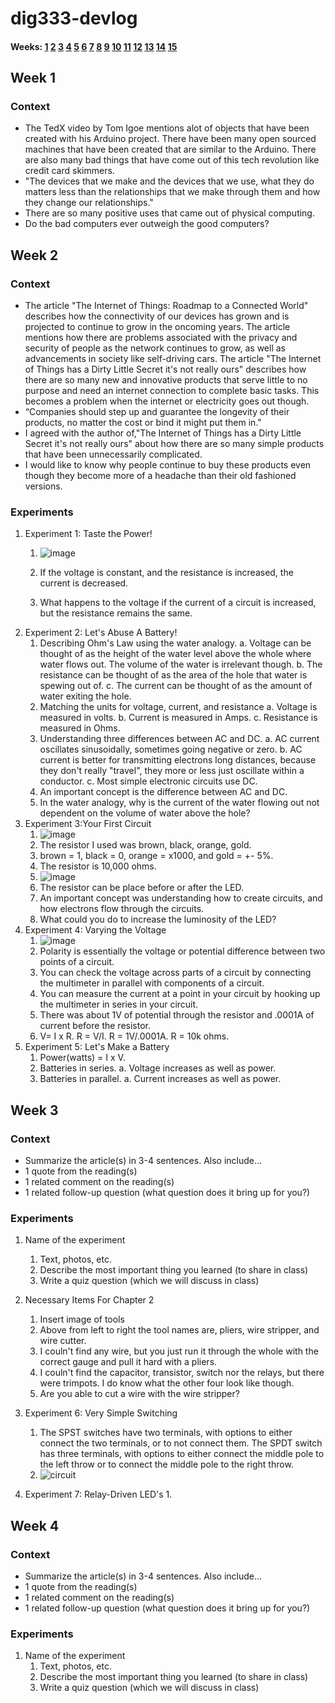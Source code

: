 
# dig333-devlog

#### Weeks: [1](#week-1) [2](#week-2) [3](#week-3) [4](#week-4) [5](#week-5) [6](#week-6) [7](#week-7) [8](#week-8) [9](#week-9) [10](#week-10) [11](#week-11) [12](#week-12) [13](#week-13) [14](#week-14) [15](#week-15)










<!--
BELOW IS A WEEKLY TEMPLATE. COPY/PASTE IT TO ADD A WEEK. SEE ASSIGNMENTS FOR DETAILS 
https://docs.google.com/document/d/1PAoPz-3vDPFWS5q9RHRb-dC7T4earpFXJW8w6v9wfZ0/edit
-->

## Week 1

### Context

- The TedX video by Tom Igoe mentions alot of objects that have been created with his Arduino project. There have been many open sourced machines that have been created that are similar to the Arduino. There are also many bad things that have come out of this tech revolution like credit card skimmers.
- "The devices that we make and the devices that we use, what they do matters less than the relationships that we make through them and how they change our relationships."
- There are so many positive uses that came out of physical computing.
- Do the bad computers ever outweigh the good computers?






## Week 2

### Context

- The article "The Internet of Things: Roadmap to a Connected World" describes how the connectivity of our devices has grown and is projected to continue to grow in the oncoming years. The article mentions how there are problems associated with the privacy and security of people as the network continues to grow, as well as advancements in society like self-driving cars. The article "The Internet of Things has a Dirty Little Secret it's not really ours" describes how there are so many new and innovative products that serve little to no purpose and need an internet connection to complete basic tasks. This becomes a problem when the internet or electricity goes out though. 
- “Companies should step up and guarantee the longevity of their products, no matter the cost or bind it might put them in."
- I agreed with the author of,"The Internet of Things has a Dirty Little Secret it's not really ours" about how there are so many simple products that have been unnecessarily complicated. 
- I would like to know why people continue to buy these products even though they become more of a headache than their old fashioned versions.

### Experiments

1. Experiment 1: Taste the Power!
    1. ![image](https://user-images.githubusercontent.com/89601540/153111022-e5c88fc5-ed34-4256-9568-f4d352618187.png)

    2. If the voltage is constant, and the resistance is increased, the current is decreased.
    3. What happens to the voltage if the current of a circuit is increased, but the resistance remains the same.
2. Experiment 2: Let's Abuse A Battery!
    1. Describing Ohm's Law using the water analogy.
        a. Voltage can be thought of as the height of the water level above the whole where water flows out. The volume of the water is irrelevant though.
        b. The resistance can be thought of as the area of the hole that water is spewing out of.
        c. The current can be thought of as the amount of water exiting the hole.
    2. Matching the units for voltage, current, and resistance
        a. Voltage is measured in volts.
        b. Current is measured in Amps.
        c. Resistance is measured in Ohms.
    3. Understanding three differences between AC and DC.
        a. AC current oscillates sinusoidally, sometimes going negative or zero.
        b. AC current is better for transmitting electrons long distances, because they don't really "travel", they more or less just oscillate within a conductor.
        c. Most simple electronic circuits use DC.
    4. An important concept is the difference between AC and DC.
    5. In the water analogy, why is the current of the water flowing out not dependent on the volume of water above the hole?
3. Experiment 3:Your First Circuit
    1. ![image](https://user-images.githubusercontent.com/89601540/153105195-df75d89e-a502-450f-96fe-deb03c950de4.png) 
    2. The resistor I used was brown, black, orange, gold.
    3. brown = 1, black = 0, orange = x1000, and gold = +- 5%.
    4. The resistor is 10,000 ohms.
    5. ![image](https://user-images.githubusercontent.com/89601540/153111080-2d1a753f-668e-4347-922a-4bf2743fd889.png)
    6. The resistor can be place before or after the LED.
    7. An important concept was understanding how to create circuits, and how electrons flow through the circuits.
    8. What could you do to increase the luminosity of the LED?
4. Experiment 4: Varying the Voltage
    1. ![image](https://user-images.githubusercontent.com/89601540/153111129-8763e2b0-b2c8-4bcf-ae14-28065e2e1cca.png)
    2. Polarity is essentially the voltage or potential difference between two points of a circuit.
    3. You can check the voltage across parts of a circuit by connecting the multimeter in parallel with components of a circuit.
    4. You can measure the current at a point in your circuit by hooking up the multimeter in series in your circuit.
    5. There was about 1V of potential through the resistor and .0001A of current before the resistor.
    6. V= I x R. R = V/I. R = 1V/.0001A. R = 10k ohms.
5. Experiment 5: Let's Make a Battery
    1. Power(watts) = I x V.
    2. Batteries in series.
        a. Voltage increases as well as power.
    3. Batteries in parallel.
        a. Current increases as well as power.
        
    



## Week 3

### Context

- Summarize the article(s) in 3-4 sentences. Also include...
- 1 quote from the reading(s)
- 1 related comment on the reading(s)
- 1 related follow-up question (what question does it bring up for you?)


### Experiments

<!-- List each Platt experiment / Monk recipe outcome, adding notes, photos, schematics, captions to show your work. -->

1. Name of the experiment
    1. Text, photos, etc.
    1. Describe the most important thing you learned (to share in class)
    1. Write a quiz question (which we will discuss in class)

1. Necessary Items For Chapter 2
    1. Insert image of tools
    2. Above from left to right the tool names are, pliers, wire stripper, and wire cutter.
    3. I couln't find any wire, but you just run it through the whole with the correct gauge and pull it hard with a pliers.
    4. I couln't find the capacitor, transistor, switch nor the relays, but there were trimpots. I do know what the other four look like though.
    5. Are you able to cut a wire with the wire stripper?

2. Experiment 6: Very Simple Switching
    1. The SPST switches have two terminals, with options to either connect the two terminals, or to not connect them. The SPDT switch has three terminals, with options to either connect the middle pole to the left throw or to connect the middle pole to the right throw.
    2. ![circuit](https://user-images.githubusercontent.com/89601540/154182960-c2e8580e-5413-4804-b0fa-d2d38fa6cfc5.PNG)

3. Experiment 7: Relay-Driven LED's
    1. 






## Week 4


### Context

- Summarize the article(s) in 3-4 sentences. Also include...
- 1 quote from the reading(s)
- 1 related comment on the reading(s)
- 1 related follow-up question (what question does it bring up for you?)


### Experiments

<!-- List each Platt experiment / Monk recipe outcome, adding notes, photos, schematics, captions to show your work. -->

1. Name of the experiment
    1. Text, photos, etc.
    1. Describe the most important thing you learned (to share in class)
    1. Write a quiz question (which we will discuss in class)
